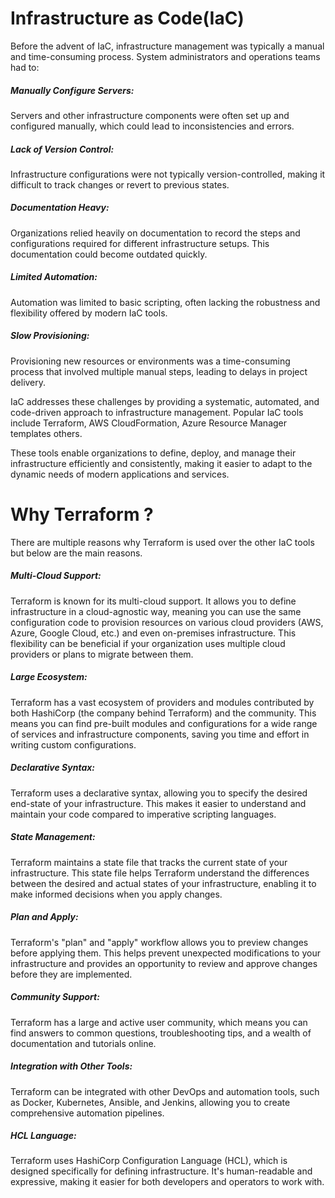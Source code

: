 # Infrastructure as Code(IaC)
Before the advent of IaC, infrastructure management was typically a manual and time-consuming process. System administrators and operations teams had to:

##### Manually Configure Servers: 
Servers and other infrastructure components were often set up and configured manually, which could lead to inconsistencies and errors.

##### Lack of Version Control: 
Infrastructure configurations were not typically version-controlled, making it difficult to track changes or revert to previous states.

##### Documentation Heavy: 
Organizations relied heavily on documentation to record the steps and configurations required for different infrastructure setups. This documentation could become outdated quickly.

##### Limited Automation: 
Automation was limited to basic scripting, often lacking the robustness and flexibility offered by modern IaC tools.

##### Slow Provisioning: 
Provisioning new resources or environments was a time-consuming process that involved multiple manual steps, leading to delays in project delivery.

IaC addresses these challenges by providing a systematic, automated, and code-driven approach to infrastructure management. Popular IaC tools include Terraform, AWS CloudFormation, Azure Resource Manager templates others.

These tools enable organizations to define, deploy, and manage their infrastructure efficiently and consistently, making it easier to adapt to the dynamic needs of modern applications and services.

# Why Terraform ?
There are multiple reasons why Terraform is used over the other IaC tools but below are the main reasons.

##### Multi-Cloud Support: 
Terraform is known for its multi-cloud support. It allows you to define infrastructure in a cloud-agnostic way, meaning you can use the same configuration code to provision resources on various cloud providers (AWS, Azure, Google Cloud, etc.) and even on-premises infrastructure. This flexibility can be beneficial if your organization uses multiple cloud providers or plans to migrate between them.

##### Large Ecosystem: 
Terraform has a vast ecosystem of providers and modules contributed by both HashiCorp (the company behind Terraform) and the community. This means you can find pre-built modules and configurations for a wide range of services and infrastructure components, saving you time and effort in writing custom configurations.

##### Declarative Syntax: 
Terraform uses a declarative syntax, allowing you to specify the desired end-state of your infrastructure. This makes it easier to understand and maintain your code compared to imperative scripting languages.

##### State Management: 
Terraform maintains a state file that tracks the current state of your infrastructure. This state file helps Terraform understand the differences between the desired and actual states of your infrastructure, enabling it to make informed decisions when you apply changes.

##### Plan and Apply: 
Terraform's "plan" and "apply" workflow allows you to preview changes before applying them. This helps prevent unexpected modifications to your infrastructure and provides an opportunity to review and approve changes before they are implemented.

##### Community Support: 
Terraform has a large and active user community, which means you can find answers to common questions, troubleshooting tips, and a wealth of documentation and tutorials online.

##### Integration with Other Tools: 
Terraform can be integrated with other DevOps and automation tools, such as Docker, Kubernetes, Ansible, and Jenkins, allowing you to create comprehensive automation pipelines.

##### HCL Language: 
Terraform uses HashiCorp Configuration Language (HCL), which is designed specifically for defining infrastructure. It's human-readable and expressive, making it easier for both developers and operators to work with.
